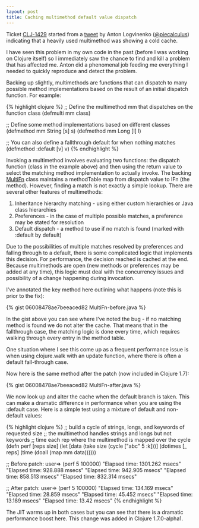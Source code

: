 ```yaml
---
layout: post
title: Caching multimethod default value dispatch
---
```


Ticket [CLJ-1429](http://dev.clojure.org/jira/browse/CLJ-1429) started from a 
[tweet](https://twitter.com/PieCalculus/status/468621724205203456) by Anton 
Logvinenko ([@piecalculus](http://twitter.com/piecalculus)) indicating that a
heavily used multimethod was showing a cold cache. 

I have seen this problem
in my own code in the past (before I was working on Clojure itself) so I 
immediately saw the chance to find and kill a problem that has affected me.
Anton did a phenomenal job feeding me everything I needed to quickly reproduce
and detect the problem.

Backing up slightly, multimethods are functions that can dispatch to many possible
method implementations based on the result of an initial dispatch function. For 
example:

{% highlight clojure %}
;; Define the multimethod mm that dispatches on the function class
(defmulti mm class)

;; Define some method implementations based on different classes
(defmethod mm String [s] s)
(defmethod mm Long [l] l)

;; You can also define a fallthrough default for when nothing matches
(defmethod :default [v] v)
{% endhighlight %}

Invoking a multimethod involves evaluating two functions: the dispatch function (class in
the example above) and then using the return value to select the matching method 
implementation to actually invoke. The backing [MultiFn](https://github.com/clojure/clojure/blob/83ebf814d5d6663c49c1b2d0d076b57638bff673/src/jvm/clojure/lang/MultiFn.java) class maintains a methodTable
map from dispatch value to IFn (the method). However, finding a match is not exactly
a simple lookup. There are several other features of multimethods:

1. Inheritance hierarchy matching - using either custom hierarchies or Java class hierarchies
2. Preferences - in the case of multiple possible matches, a preference may be stated for resolution
3. Default dispatch - a method to use if no match is found (marked with :default by default)

Due to the possibilities of multiple matches resolved by preferences and falling through to
a default, there is some complicated logic that implements this decision. For performance, 
the decision reached is cached at the end. Because multimethods are open (new methods
or preferences may be added at any time), this logic must deal with the concurrency
issues and possibility of a change happening during invocation.

I've annotated the key method here outlining what happens (note this is prior to the fix):

{% gist 06008478ae7beeaced82 MultiFn-before.java %}

In the gist above you can see where I've noted the bug - if no matching method is found we
do not alter the cache. That means that in the fallthrough case, the matching logic is done
every time, which requires walking through every entry in the method table. 

One situation where I see this come up as a frequent performance issue is when using
clojure.walk with an update function, where there is often a default fall-through case. 

Now here is the same method after the patch (now included in Clojure 1.7):

{% gist 06008478ae7beeaced82 MultiFn-after.java %}

We now look up and alter the cache when the default branch is taken. This can make a dramatic 
difference in performance when you are using the :default case. Here is a simple test 
using a mixture of default and non-default values:

{% highlight clojure %}
;; build a cycle of strings, longs, and keywords of requested size
;; the multimethod handles strings and longs but not keywords
;; time each rep where the multimethod is mapped over the cycle
(defn perf [reps size]
  (let [data (take size (cycle ["abc" 5 :k]))]
    (dotimes [_ reps]
      (time (doall (map mm data))))))

;; Before patch:
user=> (perf 5 100000)
"Elapsed time: 1301.262 msecs"
"Elapsed time: 928.888 msecs"
"Elapsed time: 942.905 msecs"
"Elapsed time: 858.513 msecs"
"Elapsed time: 832.314 msecs"

;; After patch:
user=> (perf 5 100000)
"Elapsed time: 134.169 msecs"
"Elapsed time: 28.859 msecs"
"Elapsed time: 45.452 msecs"
"Elapsed time: 13.189 msecs"
"Elapsed time: 13.42 msecs"
{% endhighlight %}

The JIT warms up in both cases but you can see that there is a dramatic performance boost here.
This change was added in Clojure 1.7.0-alpha1.


